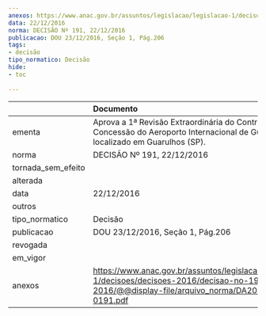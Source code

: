 ```yaml
---
anexos: https://www.anac.gov.br/assuntos/legislacao/legislacao-1/decisoes/decisoes-2016/decisao-no-191-22-12-2016/@@display-file/arquivo_norma/DA2016-0191.pdf
data: 22/12/2016
norma: DECISÃO Nº 191, 22/12/2016
publicacao: DOU 23/12/2016, Seção 1, Pág.206
tags:
- decisão
tipo_normatico: Decisão
hide: 
- toc 
 
---
```


|                    | Documento                                                                                                                                              |
|:-------------------|:-------------------------------------------------------------------------------------------------------------------------------------------------------|
| ementa             | Aprova a 1ª Revisão Extraordinária do Contrato de Concessão do Aeroporto Internacional de Guarulhos, localizado em Guarulhos (SP).                     |
| norma              | DECISÃO Nº 191, 22/12/2016                                                                                                                             |
| tornada_sem_efeito |                                                                                                                                                        |
| alterada           |                                                                                                                                                        |
| data               | 22/12/2016                                                                                                                                             |
| outros             |                                                                                                                                                        |
| tipo_normatico     | Decisão                                                                                                                                                |
| publicacao         | DOU 23/12/2016, Seção 1, Pág.206                                                                                                                       |
| revogada           |                                                                                                                                                        |
| em_vigor           |                                                                                                                                                        |
| anexos             | https://www.anac.gov.br/assuntos/legislacao/legislacao-1/decisoes/decisoes-2016/decisao-no-191-22-12-2016/@@display-file/arquivo_norma/DA2016-0191.pdf |